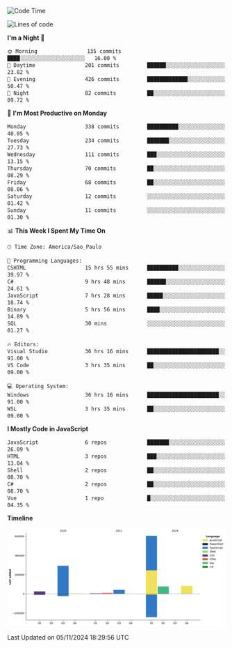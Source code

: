 <!--START_SECTION:waka-->
![Code Time](http://img.shields.io/badge/Code%20Time-2%2C816%20hrs%2057%20mins-blue)

![Lines of code](https://img.shields.io/badge/From%20Hello%20World%20I%27ve%20Written-1.1%20million%20lines%20of%20code-blue)

**I'm a Night 🦉** 

```text
🌞 Morning                135 commits         ████░░░░░░░░░░░░░░░░░░░░░   16.00 % 
🌆 Daytime                201 commits         ██████░░░░░░░░░░░░░░░░░░░   23.82 % 
🌃 Evening                426 commits         █████████████░░░░░░░░░░░░   50.47 % 
🌙 Night                  82 commits          ██░░░░░░░░░░░░░░░░░░░░░░░   09.72 % 
```
📅 **I'm Most Productive on Monday** 

```text
Monday                   338 commits         ██████████░░░░░░░░░░░░░░░   40.05 % 
Tuesday                  234 commits         ███████░░░░░░░░░░░░░░░░░░   27.73 % 
Wednesday                111 commits         ███░░░░░░░░░░░░░░░░░░░░░░   13.15 % 
Thursday                 70 commits          ██░░░░░░░░░░░░░░░░░░░░░░░   08.29 % 
Friday                   68 commits          ██░░░░░░░░░░░░░░░░░░░░░░░   08.06 % 
Saturday                 12 commits          ░░░░░░░░░░░░░░░░░░░░░░░░░   01.42 % 
Sunday                   11 commits          ░░░░░░░░░░░░░░░░░░░░░░░░░   01.30 % 
```


📊 **This Week I Spent My Time On** 

```text
🕑︎ Time Zone: America/Sao_Paulo

💬 Programming Languages: 
CSHTML                   15 hrs 55 mins      ██████████░░░░░░░░░░░░░░░   39.97 % 
C#                       9 hrs 48 mins       ██████░░░░░░░░░░░░░░░░░░░   24.61 % 
JavaScript               7 hrs 28 mins       █████░░░░░░░░░░░░░░░░░░░░   18.74 % 
Binary                   5 hrs 56 mins       ████░░░░░░░░░░░░░░░░░░░░░   14.89 % 
SQL                      30 mins             ░░░░░░░░░░░░░░░░░░░░░░░░░   01.27 % 

🔥 Editors: 
Visual Studio            36 hrs 16 mins      ███████████████████████░░   91.00 % 
VS Code                  3 hrs 35 mins       ██░░░░░░░░░░░░░░░░░░░░░░░   09.00 % 

💻 Operating System: 
Windows                  36 hrs 16 mins      ███████████████████████░░   91.00 % 
WSL                      3 hrs 35 mins       ██░░░░░░░░░░░░░░░░░░░░░░░   09.00 % 
```

**I Mostly Code in JavaScript** 

```text
JavaScript               6 repos             ███████░░░░░░░░░░░░░░░░░░   26.09 % 
HTML                     3 repos             ███░░░░░░░░░░░░░░░░░░░░░░   13.04 % 
Shell                    2 repos             ██░░░░░░░░░░░░░░░░░░░░░░░   08.70 % 
C#                       2 repos             ██░░░░░░░░░░░░░░░░░░░░░░░   08.70 % 
Vue                      1 repo              █░░░░░░░░░░░░░░░░░░░░░░░░   04.35 % 
```



**Timeline**

![Lines of Code chart](https://raw.githubusercontent.com/jonhoffmam/jonhoffmam/master/assets/bar_graph.png)


 Last Updated on 05/11/2024 18:29:56 UTC
<!--END_SECTION:waka-->

